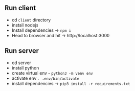 ## Run client
- cd `client` directory
- install nodejs
- Install dependencies -> `npm i`
- Head to browser and hit -> http://localhost:3000

## Run server
- cd server
- install python
- create virtual env - `python3 -m venv env`
- activate env `. .env/bin/activate`
- install dependencies -> `pip3 install -r requirements.txt`

